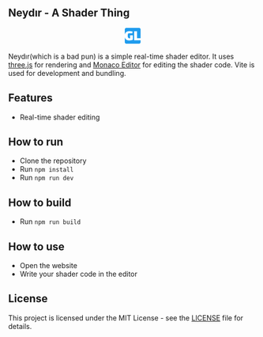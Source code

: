## Neydır - A Shader Thing

<p align="center">
    <img width="32" height="32" src="public/favicon-32x32.png">
</p>

Neydır(which is a bad pun) is a simple real-time shader editor. 
It uses [three.js](https://threejs.org) for rendering and [Monaco Editor](https://github.com/microsoft/monaco-editor) for editing the shader code. Vite is used for development and bundling.

## Features
- Real-time shader editing

## How to run
- Clone the repository
- Run `npm install`
- Run `npm run dev`

## How to build
- Run `npm run build`

## How to use
- Open the website
- Write your shader code in the editor

## License
This project is licensed under the MIT License - see the [LICENSE](LICENSE) file for details.